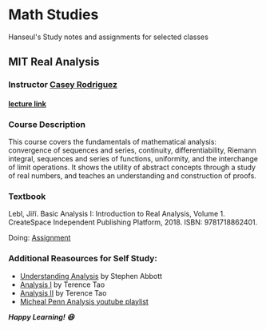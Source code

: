 # Math Studies
Hanseul's Study notes and assignments for selected classes

## MIT Real Analysis
### Instructor [Casey Rodriguez](https://tarheels.live/crodriguez/)
#### [lecture link](https://ocw.mit.edu/courses/18-100a-real-analysis-fall-2020/pages/syllabus/)


### Course Description
This course covers the fundamentals of mathematical analysis: convergence of sequences and series, continuity, differentiability, Riemann integral, sequences and series of functions, uniformity, and the interchange of limit operations. It shows the utility of abstract concepts through a study of real numbers, and teaches an understanding and construction of proofs.

### Textbook
Lebl, Jiří. Basic Analysis I: Introduction to Real Analysis, Volume 1. CreateSpace Independent Publishing Platform, 2018. ISBN: 9781718862401.

Doing:
  [Assignment](https://ocw.mit.edu/courses/18-100a-real-analysis-fall-2020/pages/assignments-and-exams/)

### Additional Reasources for Self Study:
* [Understanding Analysis](https://link.springer.com/book/10.1007/978-1-4939-2712-8) by Stephen Abbott
* [Analysis I](https://link.springer.com/book/10.1007/978-981-19-7261-4) by Terence Tao
* [Analysis II](https://link.springer.com/book/10.1007/978-981-19-7284-3) by Terence Tao
* [Micheal Penn Analysis youtube playlist](https://www.youtube.com/playlist?list=PL22w63XsKjqxqaF-Q7MSyeSG1W1_xaQoS)

***Happy Learning! 😆***
